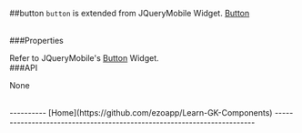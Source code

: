 ##button
`button` is extended from JQueryMobile Widget. [Button][1]

<br/>
###Properties

Refer to JQueryMobile's [Button][2] Widget.
<br/>
###API

None

<br/>
----------
[Home](https://github.com/ezoapp/Learn-GK-Components)
------------------------------------------------------------------------


  [1]: http://api.jquerymobile.com/button/
  [2]: http://api.jquerymobile.com/button/
